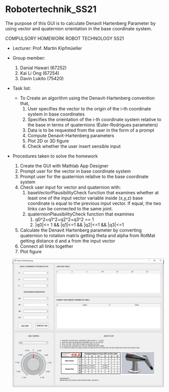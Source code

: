 # Robotertechnik_SS21
The purpose of this GUI is to calculate Denavit Hartenberg Parameter by using vector and quaternion orientation in the base coordinate system.

COMPULSORY HOMEWORK ROBOT TECHNOLOGY SS21
- Lecturer: Prof. Martin Kipfmüeller
- Group member:
	1. Danial Hawari (67252)
	2. Kai Li Ong    (67254)
	3. Davin Lukito  (75420)
- Task list:
	- To Create an algorithm using the Denavit-Hartenberg convention that,
		1. User specifies the vector to the origin of the i-th coordinate system in base coordinates
		2. Specifies the orientation of the i-th coordinate system relative to the base in terms of quaternions (Euler-Rodrigues parameters)
		3. Data is to be requested from the user in the form of a prompt
		4. Compute Denavit-Hartenberg parameters
		5. Plot 2D or 3D figure
		6. Check whether the user insert sensible input

- Procedures taken to solve the homework
	1. Create the GUI with Mathlab App Designer
	2. Prompt user for the vector in base coordinate system
	3. Prompt user for the quaternion relative to the base coordinate system
	4. Check user input for vector and quaternion with:
        1. baseVectorPlausibilityCheck function that examines whether at least one of the input vector variable inside (x,y,z) base coordinate is equal to the previous input vector. If equal, the two links can be connected to the same joint.      
        2. quaternionPlausibilityCheck function that examines
        	1. q0^2+q1^2+q2^2+q3^2 == 1
        	2. |q0|<= 1 && |q1|<=1 && |q2|<=1 && |q3|<=1
 	5. Calculate the Denavit Hartenberg parameter by converting quaternion to rotation matrix getting theta and alpha from RotMat getting distance d and a from the input vector
 	6. Connect all links together
 	7. Plot figure
    
    ![alt text](https://github.com/KaiLiOng/Robotertechnik_SS21/blob/main/Media/DHApp.JPG)
